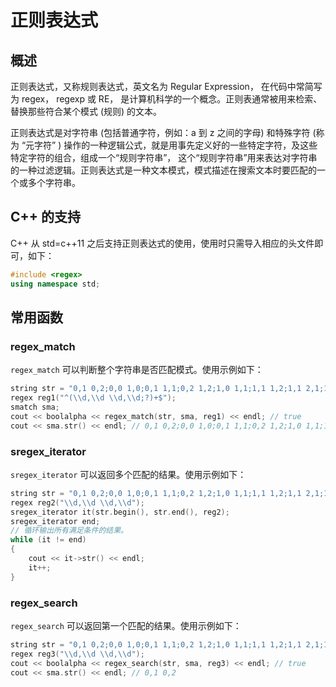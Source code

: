 # 正则表达式

## 概述

正则表达式，又称规则表达式，英文名为 Regular Expression， 在代码中常简写为 regex， regexp 或 RE， 是计算机科学的一个概念。正则表通常被用来检索、替换那些符合某个模式 (规则) 的文本。

正则表达式是对字符串 (包括普通字符，例如：a 到 z 之间的字母) 和特殊字符 (称为 “元字符” ) 操作的一种逻辑公式，就是用事先定义好的一些特定字符，及这些特定字符的组合，组成一个“规则字符串”， 这个“规则字符串”用来表达对字符串的一种过滤逻辑。正则表达式是一种文本模式，模式描述在搜索文本时要匹配的一个或多个字符串。

## C++ 的支持

C++ 从 std=c++11 之后支持正则表达式的使用，使用时只需导入相应的头文件即可，如下：

```c++
#include <regex>
using namespace std;
```

## 常用函数

### regex_match

`regex_match` 可以判断整个字符串是否匹配模式。使用示例如下：

```c++
string str = "0,1 0,2;0,0 1,0;0,1 1,1;0,2 1,2;1,0 1,1;1,1 1,2;1,1 2,1;1,2 2,2;2,0 2,1";
regex reg1("^(\\d,\\d \\d,\\d;?)+$");
smatch sma;
cout << boolalpha << regex_match(str, sma, reg1) << endl; // true
cout << sma.str() << endl; // 0,1 0,2;0,0 1,0;0,1 1,1;0,2 1,2;1,0 1,1;1,1 1,2;1,1 2,1;1,2 2,2;2,0 2,1
```

### sregex_iterator

`sregex_iterator` 可以返回多个匹配的结果。使用示例如下：

```c++
string str = "0,1 0,2;0,0 1,0;0,1 1,1;0,2 1,2;1,0 1,1;1,1 1,2;1,1 2,1;1,2 2,2;2,0 2,1";
regex reg2("\\d,\\d \\d,\\d");
sregex_iterator it(str.begin(), str.end(), reg2);
sregex_iterator end;
// 循环输出所有满足条件的结果。
while (it != end)
{
    cout << it->str() << endl;
    it++;
}
```

### regex_search

`regex_search` 可以返回第一个匹配的结果。使用示例如下：

```c++
string str = "0,1 0,2;0,0 1,0;0,1 1,1;0,2 1,2;1,0 1,1;1,1 1,2;1,1 2,1;1,2 2,2;2,0 2,1";
regex reg3("\\d,\\d \\d,\\d");
cout << boolalpha << regex_search(str, sma, reg3) << endl; // true
cout << sma.str() << endl; // 0,1 0,2
```

